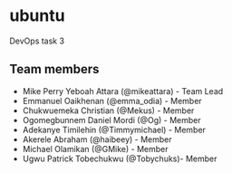 # ubuntu

DevOps task 3

## Team members

- Mike Perry Yeboah Attara (@mikeattara) - Team Lead
- Emmanuel Oaikhenan (@emma_odia) - Member
- Chukwuemeka Christian (@Mekus) - Member
- Ogomegbunnem Daniel Mordi (@Og) - Member
- Adekanye Timilehin (@Timmymichael) - Member
- Akerele Abraham (@haibeey) - Member
- Michael Olamikan (@GMike) - Member
- Ugwu Patrick Tobechukwu (@Tobychuks)- Member
